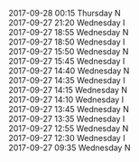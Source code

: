 2017-09-28 00:15 Thursday  N  
2017-09-27 21:20 Wednesday  I  
2017-09-27 18:55 Wednesday  N  
2017-09-27 18:50 Wednesday  I  
2017-09-27 15:50 Wednesday  N  
2017-09-27 15:45 Wednesday  I  
2017-09-27 14:40 Wednesday  N  
2017-09-27 14:35 Wednesday  I  
2017-09-27 14:15 Wednesday  N  
2017-09-27 14:10 Wednesday  I  
2017-09-27 13:45 Wednesday  N  
2017-09-27 13:35 Wednesday  I  
2017-09-27 12:55 Wednesday  N  
2017-09-27 12:30 Wednesday  I  
2017-09-27 09:35 Wednesday  N  
